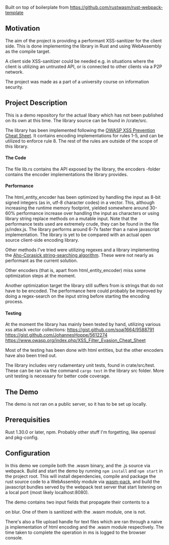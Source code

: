 Built on top of boilerplate from https://github.com/rustwasm/rust-webpack-template

## Motivation
The aim of the project is providing a performant XSS-sanitizer for the client side. This is done implementing the library in Rust and using WebAssembly as the compile target.

A client side XSS-sanitizer could be needed e.g. in situations where the client is utilizing an untrusted API, or is connected to other clients via a P2P network.

The project was made as a part of a university course on information security.

## Project Description
This is a demo repository for the actual libary which has not been published on its own at this time. The library source can be found in /crate/src. 

The library has been implemented following the [OWASP XSS Prevention Cheat Sheet](https://github.com/OWASP/CheatSheetSeries/blob/master/cheatsheets/Cross_Site_Scripting_Prevention_Cheat_Sheet.md). It contains encoding implementations for rules 1-5, and can be utilized to enforce rule 8. The rest of the rules are outside of the scope of this library.

#### The Code
The file lib.rs contains the API exposed by the library, the encoders -folder contains the encoder implementations the library provides.

#### Performance
The html_entity_encoder has been optimized by handling the input as 8-bit signed integers (as in, utf-8 character codes) in a vector. This, although increasing the runtime memory footprint, yielded somewhere around 30-60% performance increase over handling the input as characters or using library string replace methods on a mutable input. Note that the performance tests used are extremely crude, they can be found in the file js/index.js. The library performs around 6-7x faster than a naive javascript implementation. The library is yet to be compared with an actual open source client-side encoding library.

Other methods I've tried were utilizing regexes and a library implementing the [Aho-Corasick string-searching algorithm](https://en.wikipedia.org/wiki/Aho%E2%80%93Corasick_algorithm). These were not nearly as performant as the current solution.

Other encoders (that is, apart from html_entity_encoder) miss some optimization steps at the moment.

Another optimization target the library still suffers from is strings that do not have to be encoded. The performance here could probably be improved by doing a regex-search on the input string before starting the encoding process.

#### Testing
At the moment the library has mainly been tested by hand, utilizing various xss attack vector collections:
https://gist.github.com/soaj1664/9588791  
https://gist.github.com/JohannesHoppe/5612274  
https://www.owasp.org/index.php/XSS_Filter_Evasion_Cheat_Sheet

Most of the testing has been done with html entities, but the other encoders have also been tried out.

The library includes very rudamentary unit tests, found in crate/src/test. These can be ran via the command `cargo test` in the library src folder. More unit testing is necessary for better code coverage.

## The Demo
The demo is not ran on a public server, so it has to be set up locally.

## Prerequisities
Rust 1.30.0 or later, npm. Probably other stuff I'm forgetting, like openssl and pkg-config.

## Configuration
In this demo we compile both the .wasm binary, and the .js source via webpack. Build and start the demo by running `npm install` and `npm start` in the project root. This will install dependencies, compile and package the rust source code to a WebAssembly module via [wasm-pack](https://github.com/rustwasm/wasm-pack), and build the javascript bundles served by the webpack test server that start listening on a local port (most likely localhost:8080).

The demo contains two input fields that propagate their contents to a <div/> on blur. One of them is sanitized with the .wasm module, one is not. 

There's also a file upload handle for text files which are ran through a naive js implementation of html encoding and the .wasm module respectively. The time taken to complete the operation in ms is logged to the browser console.
